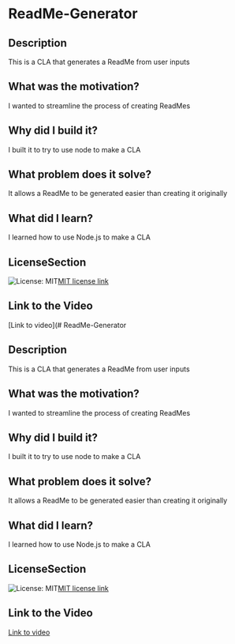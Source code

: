 # ReadMe-Generator 

  ## Description 

  This is a CLA that generates a ReadMe from user inputs 

  ## What was the motivation? 

  I wanted to streamline the process of creating ReadMes 

  ## Why did I build it? 

  I built it to try to use node to make a CLA 

  ## What problem does it solve? 

  It allows a ReadMe to be generated easier than creating it originally 

  ## What did I learn? 

  I learned how to use Node.js to make a CLA 

  ## LicenseSection 
 ![License: MIT](https://img.shields.io/badge/License-MIT-yellow.svg)[MIT license link](https://opensource.org/licenses/MIT)

 ## Link to the Video
 [Link to video](# ReadMe-Generator 

  ## Description 

  This is a CLA that generates a ReadMe from user inputs 

  ## What was the motivation? 

  I wanted to streamline the process of creating ReadMes 

  ## Why did I build it? 

  I built it to try to use node to make a CLA 

  ## What problem does it solve? 

  It allows a ReadMe to be generated easier than creating it originally 

  ## What did I learn? 

  I learned how to use Node.js to make a CLA 

  ## LicenseSection 
 ![License: MIT](https://img.shields.io/badge/License-MIT-yellow.svg)[MIT license link](https://opensource.org/licenses/MIT)

 ## Link to the Video
 [Link to video](https://drive.google.com/file/d/1NZzX6qNLIqkQmvJgQyEoIWzI6-vZiKg0/view)